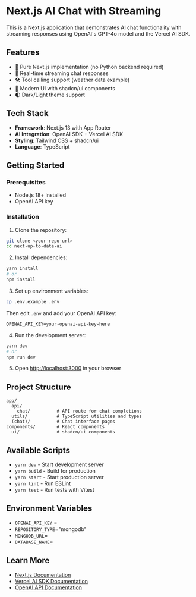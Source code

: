 # Next.js AI Chat with Streaming

This is a Next.js application that demonstrates AI chat functionality with streaming responses using OpenAI's GPT-4o model and the Vercel AI SDK.

## Features

- 🚀 Pure Next.js implementation (no Python backend required)
- 💬 Real-time streaming chat responses
- 🛠️ Tool calling support (weather data example)
- 🎨 Modern UI with shadcn/ui components
- 🌓 Dark/Light theme support

## Tech Stack

- **Framework**: Next.js 13 with App Router
- **AI Integration**: OpenAI SDK + Vercel AI SDK
- **Styling**: Tailwind CSS + shadcn/ui
- **Language**: TypeScript

## Getting Started

### Prerequisites

- Node.js 18+ installed
- OpenAI API key

### Installation

1. Clone the repository:
```bash
git clone <your-repo-url>
cd next-up-to-date-ai
```

2. Install dependencies:
```bash
yarn install
# or
npm install
```

3. Set up environment variables:
```bash
cp .env.example .env
```

Then edit `.env` and add your OpenAI API key:
```
OPENAI_API_KEY=your-openai-api-key-here
```

4. Run the development server:
```bash
yarn dev
# or
npm run dev
```

5. Open [http://localhost:3000](http://localhost:3000) in your browser

## Project Structure

```
app/
  api/
    chat/          # API route for chat completions
  utils/           # TypeScript utilities and types
  (chat)/          # Chat interface pages
components/        # React components
  ui/              # shadcn/ui components
```

## Available Scripts

- `yarn dev` - Start development server
- `yarn build` - Build for production
- `yarn start` - Start production server
- `yarn lint` - Run ESLint
- `yarn test` - Run tests with Vitest

## Environment Variables

- `OPENAI_API_KEY` =
- `REPOSITORY_TYPE`="mongodb"
- `MONGODB_URL`=
- `DATABASE_NAME`=

## Learn More

- [Next.js Documentation](https://nextjs.org/docs)
- [Vercel AI SDK Documentation](https://sdk.vercel.ai/docs)
- [OpenAI API Documentation](https://platform.openai.com/docs)